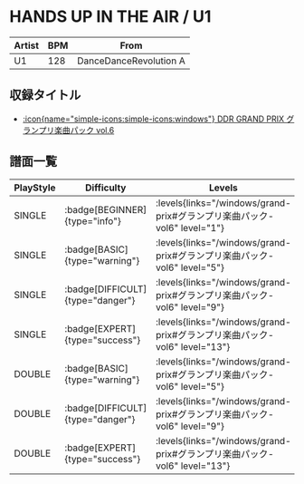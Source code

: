 # HANDS UP IN THE AIR / U1

|Artist|BPM|From|
|------|---|----|
|U1|128|DanceDanceRevolution A|

## 収録タイトル

- [:icon{name="simple-icons:simple-icons:windows"} DDR GRAND PRIX グランプリ楽曲パック vol.6](/windows/grand-prix#グランプリ楽曲パック-vol6)

## 譜面一覧

|PlayStyle|Difficulty|Levels|Notes|Movie|
|---------|----------|------|-----|-----|
|SINGLE| :badge[BEGINNER]{type="info"}| :levels{links="/windows/grand-prix#グランプリ楽曲パック-vol6" level="1"}|62/0||
|SINGLE| :badge[BASIC]{type="warning"}| :levels{links="/windows/grand-prix#グランプリ楽曲パック-vol6" level="5"}|138/0||
|SINGLE| :badge[DIFFICULT]{type="danger"}| :levels{links="/windows/grand-prix#グランプリ楽曲パック-vol6" level="9"}|243/2||
|SINGLE| :badge[EXPERT]{type="success"}| :levels{links="/windows/grand-prix#グランプリ楽曲パック-vol6" level="13"}|360/2||
|DOUBLE| :badge[BASIC]{type="warning"}| :levels{links="/windows/grand-prix#グランプリ楽曲パック-vol6" level="5"}|131/0||
|DOUBLE| :badge[DIFFICULT]{type="danger"}| :levels{links="/windows/grand-prix#グランプリ楽曲パック-vol6" level="9"}|248/2||
|DOUBLE| :badge[EXPERT]{type="success"}| :levels{links="/windows/grand-prix#グランプリ楽曲パック-vol6" level="13"}|356/2||

